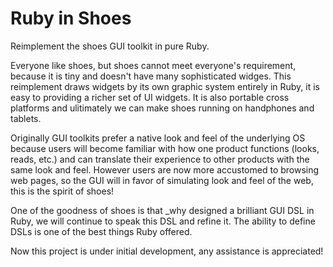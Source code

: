 Ruby in Shoes
=============

Reimplement the shoes GUI toolkit in pure Ruby.

Everyone like shoes, but shoes cannot meet everyone's requirement, because it is tiny and doesn't have many sophisticated widges. This reimplement draws widgets by its own graphic system entirely in Ruby, it is easy to providing a richer set of UI widgets. It is also portable cross platforms and ulitimately we can make shoes running on handphones and tablets.

Originally GUI toolkits prefer a native look and feel of the underlying OS because users will become familiar with how one product functions (looks, reads, etc.) and can translate their experience to other products with the same look and feel. However users are now more accustomed to browsing web pages, so the GUI will in favor of simulating look and feel of the web, this is the spirit of shoes!

One of the goodness of shoes is that _why designed a brilliant GUI DSL in Ruby, we will continue to speak this DSL and refine it. The ability to define DSLs is one of the best things Ruby offered.

Now this project is under initial development, any assistance is appreciated!